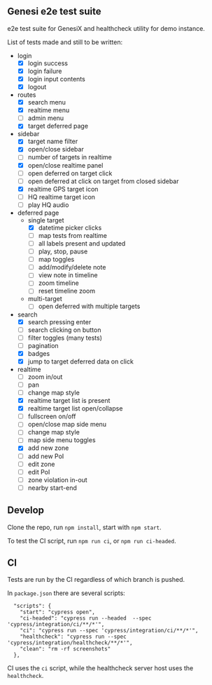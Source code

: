 Genesi e2e test suite
---

e2e test suite for GenesiX and healthcheck utility for demo instance.

List of tests made and still to be written:

 * login
    * [x] login success
    * [x] login failure
    * [x] login input contents
    * [x] logout
 * routes
    * [x] search menu
    * [x] realtime menu
    * [ ] admin menu
    * [x] target deferred page
 * sidebar
    * [x] target name filter
    * [x] open/close sidebar
    * [ ] number of targets in realtime
    * [x] open/close realtime panel
    * [ ] open deferred on target click
    * [ ] open deferred at click on target from closed sidebar
    * [x] realtime GPS target icon
    * [ ] HQ realtime target icon
    * [ ] play HQ audio
 * deferred page
    * single target
        * [x] datetime picker clicks
        * [ ] map tests from realtime
        * [ ] all labels present and updated
        * [ ] play, stop, pause
        * [ ] map toggles
        * [ ] add/modify/delete note
        * [ ] view note in timeline
        * [ ] zoom timeline
        * [ ] reset timeline zoom
    * multi-target
        * [ ] open deferred with multiple targets
 * search
    * [x] search pressing enter
    * [ ] search clicking on button
    * [ ] filter toggles (many tests)
    * [ ] pagination
    * [x] badges
    * [x] jump to target deferred data on click
 * realtime
    * [ ] zoom in/out
    * [ ] pan
    * [ ] change map style
    * [x] realtime target list is present
    * [x] realtime target list open/collapse
    * [ ] fullscreen on/off
    * [ ] open/close map side menu
    * [ ] change map style
    * [ ] map side menu toggles
    * [x] add new zone
    * [ ] add new PoI
    * [ ] edit zone
    * [ ] edit PoI
    * [ ] zone violation in-out
    * [ ] nearby start-end

## Develop
Clone the repo, run `npm install`, start with `npm start`.

To test the CI script, run `npm run ci`, or `npm run ci-headed`.

## CI
Tests are run by the CI regardless of which branch is pushed.

In `package.json` there are several scripts:
```
  "scripts": {
    "start": "cypress open",
    "ci-headed": "cypress run --headed  --spec 'cypress/integration/ci/**/*'",
    "ci": "cypress run --spec 'cypress/integration/ci/**/*'",
    "healthcheck": "cypress run --spec 'cypress/integration/healthcheck/**/*'",
    "clean": "rm -rf screenshots"
  },
```

CI uses the `ci` script, while the healthcheck server host uses the `healthcheck`.
